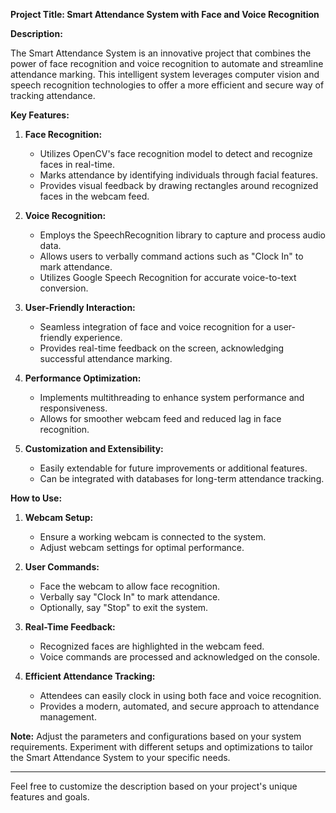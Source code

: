 **Project Title: Smart Attendance System with Face and Voice Recognition**

**Description:**

The Smart Attendance System is an innovative project that combines the power of face recognition and voice recognition to automate and streamline attendance marking. This intelligent system leverages computer vision and speech recognition technologies to offer a more efficient and secure way of tracking attendance.

**Key Features:**

1. **Face Recognition:**
   - Utilizes OpenCV's face recognition model to detect and recognize faces in real-time.
   - Marks attendance by identifying individuals through facial features.
   - Provides visual feedback by drawing rectangles around recognized faces in the webcam feed.

2. **Voice Recognition:**
   - Employs the SpeechRecognition library to capture and process audio data.
   - Allows users to verbally command actions such as "Clock In" to mark attendance.
   - Utilizes Google Speech Recognition for accurate voice-to-text conversion.

3. **User-Friendly Interaction:**
   - Seamless integration of face and voice recognition for a user-friendly experience.
   - Provides real-time feedback on the screen, acknowledging successful attendance marking.

4. **Performance Optimization:**
   - Implements multithreading to enhance system performance and responsiveness.
   - Allows for smoother webcam feed and reduced lag in face recognition.

5. **Customization and Extensibility:**
   - Easily extendable for future improvements or additional features.
   - Can be integrated with databases for long-term attendance tracking.

**How to Use:**

1. **Webcam Setup:**
   - Ensure a working webcam is connected to the system.
   - Adjust webcam settings for optimal performance.

2. **User Commands:**
   - Face the webcam to allow face recognition.
   - Verbally say "Clock In" to mark attendance.
   - Optionally, say "Stop" to exit the system.

3. **Real-Time Feedback:**
   - Recognized faces are highlighted in the webcam feed.
   - Voice commands are processed and acknowledged on the console.

4. **Efficient Attendance Tracking:**
   - Attendees can easily clock in using both face and voice recognition.
   - Provides a modern, automated, and secure approach to attendance management.

**Note:**
Adjust the parameters and configurations based on your system requirements. Experiment with different setups and optimizations to tailor the Smart Attendance System to your specific needs.

---

Feel free to customize the description based on your project's unique features and goals.
